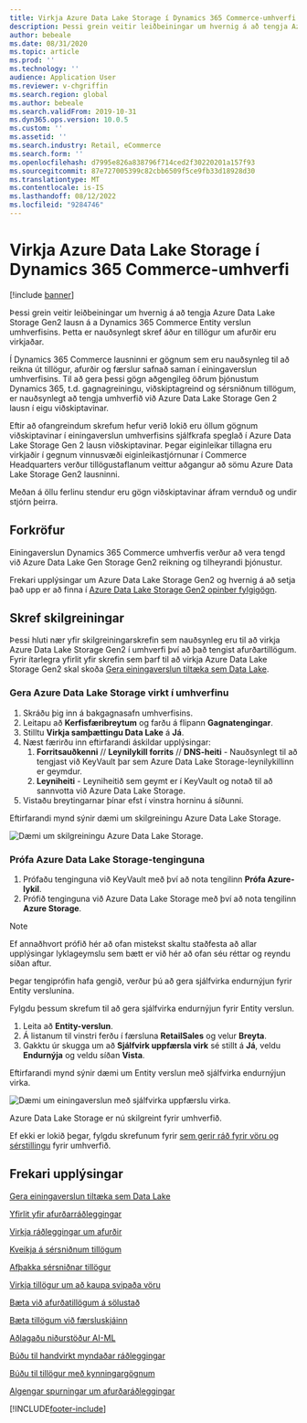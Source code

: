 ```yaml
---
title: Virkja Azure Data Lake Storage í Dynamics 365 Commerce-umhverfi
description: Þessi grein veitir leiðbeiningar um hvernig á að tengja Azure Data Lake Storage Gen 2 lausn á a Dynamics 365 Commerce Entity verslun umhverfisins. Þetta er nauðsynlegt skref áður en tillögur um afurðir eru virkjaðar.
author: bebeale
ms.date: 08/31/2020
ms.topic: article
ms.prod: ''
ms.technology: ''
audience: Application User
ms.reviewer: v-chgriffin
ms.search.region: global
ms.author: bebeale
ms.search.validFrom: 2019-10-31
ms.dyn365.ops.version: 10.0.5
ms.custom: ''
ms.assetid: ''
ms.search.industry: Retail, eCommerce
ms.search.form: ''
ms.openlocfilehash: d7995e826a838796f714ced2f30220201a157f93
ms.sourcegitcommit: 87e727005399c82cbb6509f5ce9fb33d18928d30
ms.translationtype: MT
ms.contentlocale: is-IS
ms.lasthandoff: 08/12/2022
ms.locfileid: "9284746"
---
```

# <a name="enable-azure-data-lake-storage-in-a-dynamics-365-commerce-environment"></a>Virkja Azure Data Lake Storage í Dynamics 365 Commerce-umhverfi

[!include [banner](includes/banner.md)]

Þessi grein veitir leiðbeiningar um hvernig á að tengja Azure Data Lake Storage Gen2 lausn á a Dynamics 365 Commerce Entity verslun umhverfisins. Þetta er nauðsynlegt skref áður en tillögur um afurðir eru virkjaðar.

Í Dynamics 365 Commerce lausninni er gögnum sem eru nauðsynleg til að reikna út tillögur, afurðir og færslur safnað saman í einingaverslun umhverfisins. Til að gera þessi gögn aðgengileg öðrum þjónustum Dynamics 365, t.d. gagnagreiningu, viðskiptagreind og sérsniðnum tillögum, er nauðsynlegt að tengja umhverfið við Azure Data Lake Storage Gen 2 lausn í eigu viðskiptavinar.

Eftir að ofangreindum skrefum hefur verið lokið eru öllum gögnum viðskiptavinar í einingaverslun umhverfisins sjálfkrafa speglað í Azure Data Lake Storage Gen 2 lausn viðskiptavinar. Þegar eiginleikar tillagna eru virkjaðir í gegnum vinnusvæði eiginleikastjórnunar í Commerce Headquarters verður tillögustaflanum veittur aðgangur að sömu Azure Data Lake Storage Gen2 lausninni.

Meðan á öllu ferlinu stendur eru gögn viðskiptavinar áfram vernduð og undir stjórn þeirra.

## <a name="prerequisites"></a>Forkröfur

Einingaverslun Dynamics 365 Commerce umhverfis verður að vera tengd við Azure Data Lake Gen Storage Gen2 reikning og tilheyrandi þjónustur.

Frekari upplýsingar um Azure Data Lake Storage Gen2 og hvernig á að setja það upp er að finna í [Azure Data Lake Storage Gen2 opinber fylgigögn](https://azure.microsoft.com/pricing/details/storage/data-lake).
  
## <a name="configuration-steps"></a>Skref skilgreiningar

Þessi hluti nær yfir skilgreiningarskrefin sem nauðsynleg eru til að virkja Azure Data Lake Storage Gen2 í umhverfi því að það tengist afurðartillögum.
Fyrir ítarlegra yfirlit yfir skrefin sem þarf til að virkja Azure Data Lake Storage Gen2 skal skoða [Gera einingaverslun tiltæka sem Data Lake](../fin-ops-core/dev-itpro/data-entities/entity-store-data-lake.md).

### <a name="enable-azure-data-lake-storage-in-the-environment"></a>Gera Azure Data Lake Storage virkt í umhverfinu

1. Skráðu þig inn á bakgagnasafn umhverfisins.
1. Leitapu að **Kerfisfæribreytum** og farðu á flipann **Gagnatengingar**. 
1. Stilltu **Virkja samþættingu Data Lake** á **Já**.
1. Næst færirðu inn eftirfarandi áskildar upplýsingar:
    1. **Forritsauðkenni** // **Leynilykill forrits** // **DNS-heiti** - Nauðsynlegt til að tengjast við KeyVault þar sem Azure Data Lake Storage-leynilykillinn er geymdur.
    1. **Leyniheiti** - Leyniheitið sem geymt er í KeyVault og notað til að sannvotta við Azure Data Lake Storage.
1. Vistaðu breytingarnar þínar efst í vinstra horninu á síðunni.

Eftirfarandi mynd sýnir dæmi um skilgreiningu Azure Data Lake Storage.

![Dæmi um skilgreiningu Azure Data Lake Storage.](./media/exampleADLSConfig1.png)

### <a name="test-the-azure-data-lake-storage-connection"></a>Prófa Azure Data Lake Storage-tenginguna

1. Prófaðu tenginguna við KeyVault með því að nota tengilinn **Prófa Azure-lykil**.
1. Prófið tenginguna við Azure Data Lake Storage með því að nota tengilinn **Azure Storage**.

> [!NOTE]
> Ef annaðhvort prófið hér að ofan mistekst skaltu staðfesta að allar upplýsingar lyklageymslu sem bætt er við hér að ofan séu réttar og reyndu síðan aftur.

Þegar tengiprófin hafa gengið, verður þú að gera sjálfvirka endurnýjun fyrir Entity verslunina.

Fylgdu þessum skrefum til að gera sjálfvirka endurnýjun fyrir Entity verslun.

1. Leita að **Entity-verslun**.
1. Á listanum til vinstri ferðu í færsluna **RetailSales** og velur **Breyta**.
1. Gakktu úr skugga um að **Sjálfvirk uppfærsla virk** sé stillt á **Já**, veldu **Endurnýja** og veldu síðan **Vista**.

Eftirfarandi mynd sýnir dæmi um Entity verslun með sjálfvirka endurnýjun virka.

![Dæmi um einingaverslun með sjálfvirka uppfærslu virka.](./media/exampleADLSConfig2.png)

Azure Data Lake Storage er nú skilgreint fyrir umhverfið. 

Ef ekki er lokið þegar, fylgdu skrefunum fyrir [sem gerir ráð fyrir vöru og sérstillingu](enable-product-recommendations.md) fyrir umhverfið.

## <a name="additional-resources"></a>Frekari upplýsingar

[Gera einingaverslun tiltæka sem Data Lake](../fin-ops-core/dev-itpro/data-entities/entity-store-data-lake.md)

[Yfirlit yfir afurðarráðleggingar](product-recommendations.md)

[Virkja ráðleggingar um afurðir](enable-product-recommendations.md)

[Kveikja á sérsniðnum tillögum](personalized-recommendations.md)

[Afþakka sérsniðnar tillögur](personalization-gdpr.md)

[Virkja tillögur um að kaupa svipaða vöru](shop-similar-looks.md)

[Bæta við afurðatillögum á sölustað](product.md)

[Bæta tillögum við færsluskjáinn](add-recommendations-control-pos-screen.md)

[Aðlagaðu niðurstöður AI-ML](modify-product-recommendation-results.md)

[Búðu til handvirkt myndaðar ráðleggingar](create-editorial-recommendation-lists.md)

[Búðu til tillögur með kynningargögnum](product-recommendations-demo-data.md)

[Algengar spurningar um afurðaráðleggingar](faq-recommendations.md)


[!INCLUDE[footer-include](../includes/footer-banner.md)]
